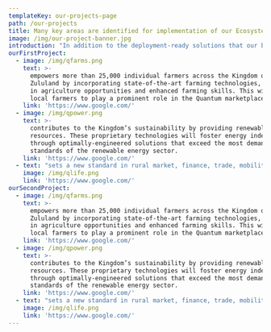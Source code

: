 ```yaml
---
templateKey: our-projects-page
path: /our-projects
title: Many key areas are identified for implementation of our Ecosystems
image: /img/our-project-banner.jpg
introduction: "In addition to the deployment-ready solutions that our businesses are ready to implement now, there are a variety of exciting technologies and advanced solutions being developed for future deployment across a spectrum of industries.\n\_\nThese technologies and solutions have evolved from other technologies and solutions that our teams have developed over the past decades, both in the private and public sectors. The future deployment of these advanced technologies and solutions will achieve many objectives, including the establishment of the Ingonyama region as an example of advanced digital enablement and success.\n\_\nThese enhanced solutions will support existing commercial enterprises across KwaZulu Natal, and position the Kingdom of Zululand to become recognized as a regional and continental leader. These technologies will expand and strengthen the types of services that will be introduced and rolled out across the banking, payments, and financial services industries in sub-Saharan African."
ourFirstProject:
  - image: /img/qfarms.png
    text: >-
      empowers more than 25,000 individual farmers across the Kingdom of
      Zululand by incorporating state-of-the-art farming technologies, resulting
      in agriculture opportunities and enhanced farming skills. This will allow
      local farmers to play a prominent role in the Quantum marketplace.
    link: 'https://www.google.com/'
  - image: /img/qpower.png
    text: >-
      contributes to the Kingdom’s sustainability by providing renewable energy
      resources. These proprietary technologies will foster energy independence
      through optimally-engineered solutions that exceed the most demanding
      standards of the renewable energy sector.
    link: 'https://www.google.com/'
  - text: "sets a new standard in rural market, finance, trade, mobility and education. It incorporates an advanced deep tech student platform providing dynamic interactive delivery of fully accredited education. It will become the world’s first \v3rd  generation payment gateway. "
    image: /img/qlife.png
    link: 'https://www.google.com/'
ourSecondProject:
  - image: /img/qfarms.png
    text: >-
      empowers more than 25,000 individual farmers across the Kingdom of
      Zululand by incorporating state-of-the-art farming technologies, resulting
      in agriculture opportunities and enhanced farming skills. This will allow
      local farmers to play a prominent role in the Quantum marketplace.
    link: 'https://www.google.com/'
  - image: /img/qpower.png
    text: >-
      contributes to the Kingdom’s sustainability by providing renewable energy
      resources. These proprietary technologies will foster energy independence
      through optimally-engineered solutions that exceed the most demanding
      standards of the renewable energy sector.
    link: 'https://www.google.com/'
  - text: "sets a new standard in rural market, finance, trade, mobility and education. It incorporates an advanced deep tech student platform providing dynamic interactive delivery of fully accredited education. It will become the world’s first \v3rd  generation payment gateway. "
    image: /img/qlife.png
    link: 'https://www.google.com/'
---
```

